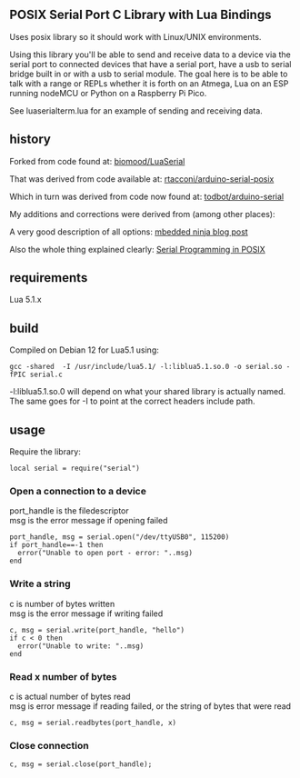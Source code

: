 ## POSIX Serial Port C Library with Lua Bindings
Uses posix library so it should work with Linux/UNIX environments.

Using this library you'll be able to send and receive data to a device via
the serial port to connected devices that have a serial port, have a usb to
serial bridge built in or with a usb to serial module.
The goal here is to be able to talk with a range or REPLs whether it is forth
on an Atmega, Lua on an ESP running nodeMCU or Python on a Raspberry Pi Pico.

See luaserialterm.lua for an example of sending and receiving data.

## history
Forked from code found at:
[biomood/LuaSerial](https://github.com/biomood/LuaSerial)

That was derived from code available at:
[rtacconi/arduino-serial-posix](https://github.com/rtacconi/arduino-serial-posix)

Which in turn was derived from code now found at:
[todbot/arduino-serial](https://github.com/todbot/arduino-serial)

My additions and corrections were derived from (among other places):

A very good description of all options:
[mbedded ninja blog post](https://blog.mbedded.ninja/programming/operating-systems/linux/linux-serial-ports-using-c-cpp/)

Also the whole thing explained clearly:
[Serial Programming in POSIX](https://support.dce.felk.cvut.cz/pos/cv5/doc/serial.html#config)

## requirements

Lua 5.1.x

## build
Compiled on Debian 12 for Lua5.1 using:

    gcc -shared  -I /usr/include/lua5.1/ -l:liblua5.1.so.0 -o serial.so -fPIC serial.c

-l:liblua5.1.so.0 will depend on what your shared library is actually named. The same goes for -I to point at the correct headers include path.

## usage
Require the library:
    
    local serial = require("serial")

### Open a connection to a device
port_handle is the filedescriptor  
msg is the error message if opening failed

    port_handle, msg = serial.open("/dev/ttyUSB0", 115200)
    if port_handle==-1 then
      error("Unable to open port - error: "..msg)
    end

### Write a string
c is number of bytes written  
msg is the error message if writing failed

    c, msg = serial.write(port_handle, "hello")
    if c < 0 then
      error("Unable to write: "..msg)
    end

### Read x number of bytes
c is actual number of bytes read  
msg is error message if reading failed, or the string of bytes that were read

    c, msg = serial.readbytes(port_handle, x)

### Close connection

    c, msg = serial.close(port_handle);
